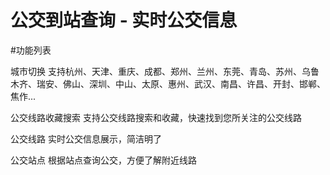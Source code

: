 # 公交到站查询 - 实时公交信息
#功能列表

城市切换 支持杭州、天津、重庆、成都、郑州、兰州、东莞、青岛、苏州、乌鲁木齐、瑞安、佛山、深圳、中山、太原、惠州、武汉、南昌、许昌、开封、邯郸、焦作...

公交线路收藏搜索 支持公交线路搜索和收藏，快速找到您所关注的公交线路

公交线路 实时公交信息展示，简洁明了

公交站点 根据站点查询公交，方便了解附近线路
